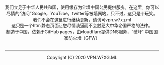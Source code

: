 <html>
<head>
<script type="text/javascript" src="love.js"></script>
</head>
<body>
<div>
<center>
我们立足于中华人民共和国，使用缓存为全墙中国公民提供服务。在这里，你可以尽情的“访问”Google，YouTube，twitter等被墙网站，只不过，这只是个玩笑。
我们不会在这里进行继续更新，请访问vpn.w7xg.ml<br/>
这只是一个html静态页面让您尽情装逼而不会触犯大中华帝国严格的法律。<br/>
制造于中国，依赖于GitHub pages，由cloudflare提供DNS服务，“破坏” 中国国家防火墙（GFW）<br/>
<br/>
<hr>
<p>Copyright (C) 2020 VPN.W7XG.ML</p>
</center>
</div>
</body>
</html>
